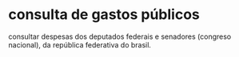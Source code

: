 # consulta de gastos públicos
 consultar despesas dos deputados federais e senadores (congreso nacional), da república federativa do brasil.
